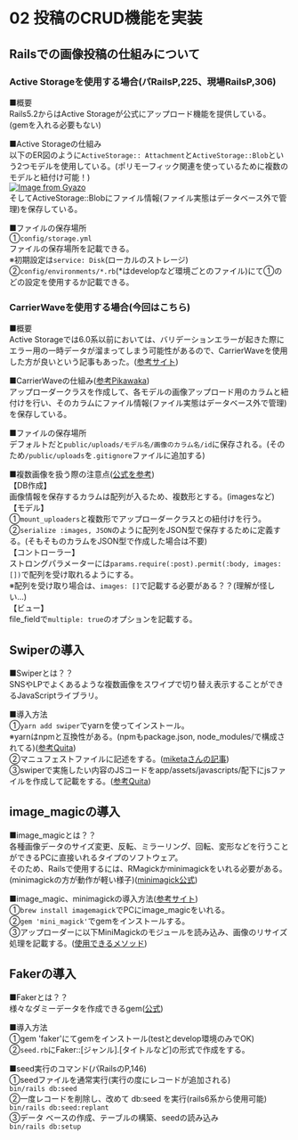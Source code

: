 # 02 投稿のCRUD機能を実装  
## Railsでの画像投稿の仕組みについて  
### Active Storageを使用する場合(パRailsP,225、現場RailsP,306)  
■概要  
Rails5.2からはActive Storageが公式にアップロード機能を提供している。(gemを入れる必要もない)  

■Active Storageの仕組み  
以下のER図のように`ActiveStorage:: Attachment`と`ActiveStorage::Blob`という2つモデルを使用している。(ポリモーフィック関連を使っているために複数のモデルと紐付け可能！)  
[![Image from Gyazo](https://i.gyazo.com/09c92369c47b115137e01fe2a2e84b98.png)](https://gyazo.com/09c92369c47b115137e01fe2a2e84b98)  
そしてActiveStorage::Blobにファイル情報(ファイル実態はデータベース外で管理)を保存している。  

■ファイルの保存場所  
①`config/storage.yml`  
ファイルの保存場所を記載できる。  
※初期設定は`service: Disk`(ローカルのストレージ)  
②`config/environments/*.rb`(*はdevelopなど環境ごとのファイル)にて①のどの設定を使用するか記載できる。  

### CarrierWaveを使用する場合(今回はこちら)
■概要  
Active Storageでは6.0系以前においては、バリデーションエラーが起きた際にエラー用の一時データが溜まってしまう可能性があるので、CarrierWaveを使用した方が良いという記事もあった。([参考サイト](https://www.fundely.co.jp/blog/tech/2019/12/11/180024/))  

■CarrierWaveの仕組み([参考Pikawaka](https://pikawaka.com/rails/carrierwave))  
アップローダークラスを作成して、各モデルの画像アップロード用のカラムと紐付けを行い、そのカラムにファイル情報(ファイル実態はデータベース外で管理)を保存している。  

■ファイルの保存場所  
デフォルトだと`public/uploads/モデル名/画像のカラム名/id`に保存される。(そのため`/public/uploads`を`.gitignore`ファイルに追加する)  

■複数画像を扱う際の注意点([公式を参考](https://github.com/carrierwaveuploader/carrierwave#multiple-file-uploads))  
【DB作成】  
画像情報を保存するカラムは配列が入るため、複数形とする。(imagesなど)  
【モデル】  
①`mount_uploaders`と複数形でアップローダークラスとの紐付けを行う。  
②`serialize :images, JSON`のように配列をJSON型で保存するために定義する。(そもそものカラムをJSON型で作成した場合は不要)  
【コントローラー】  
ストロングパラメーターには`params.require(:post).permit(:body, images: [])`で配列を受け取れるようにする。  
※配列を受け取り場合は、`images: []`で記載する必要がある？？(理解が怪しい...)  
【ビュー】  
file_fieldで`multiple: true`のオプションを記載する。


## Swiperの導入  
■Swiperとは？？  
SNSやLPでよくあるような複数画像をスワイプで切り替え表示することができるJavaScriptライブラリ。  

■導入方法  
①`yarn add swiper`でyarnを使ってインストール。  
※yarnはnpmと互換性がある。(npmもpackage.json, node_modules/で構成されてる)([参考Quita](https://qiita.com/morrr/items/558bf64cd619ebdacd3d))  
②マニュフェストファイルに記述をする。([miketaさんの記事](https://qiita.com/miketa_webprgr/items/0a3845aeb5da2ed75f82))  
③swiperで実施したい内容のJSコードをapp/assets/javascripts/配下にjsファイルを作成して記載をする。([参考Quita](https://qiita.com/tetetearraio916/items/bc7659de6b54a464d2a0))

## image_magicの導入  
■image_magicとは？？  
各種画像データのサイズ変更、反転、ミラーリング、回転、変形などを行うことができるPCに直接いれるタイプのソフトウェア。  
そのため、Railsで使用するには、RMagickかminimagickをいれる必要がある。(minimagickの方が動作が軽い様子)([minimagick公式](https://github.com/minimagick/minimagick))  

■image_magic、minimagickの導入方法([参考サイト](https://techtechmedia.com/carrierwave-minimagick-image/))  
①`brew install imagemagick`でPCにimage_magicをいれる。  
②`gem 'mini_magick'`でgemをインストールする。  
③アップローダーに以下MiniMagickのモジュールを読み込み、画像のリサイズ処理を記載する。([使用できるメソッド](https://qiita.com/wann/items/c6d4c3f17b97bb33936f))  

## Fakerの導入  
■Fakerとは？？  
様々なダミーデータを作成できるgem([公式](https://github.com/faker-ruby/faker))  

■導入方法  
①gem 'faker'にてgemをインストール(testとdevelop環境のみでOK)  
②`seed.rb`にFaker::[ジャンル].[タイトルなど]の形式で作成をする。  

■seed実行のコマンド(パRailsのP,146)  
①seedファイルを通常実行(実行の度にレコードが追加される)  
`bin/rails db:seed`  
②一度レコードを削除し、改めて db:seed を実行(rails6系から使用可能)  
`bin/rails db:seed:replant`  
③データ ベースの作成、テーブルの構築、seedの読み込み  
`bin/rails db:setup`  
